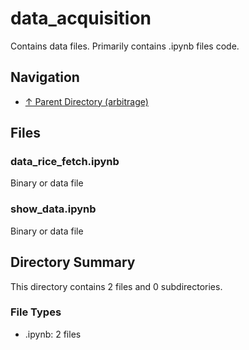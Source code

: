 # data_acquisition

Contains data files. Primarily contains .ipynb files code.

## Navigation

* [↑ Parent Directory (arbitrage)](../README.md)

## Files

### data_rice_fetch.ipynb

Binary or data file

### show_data.ipynb

Binary or data file


## Directory Summary

This directory contains 2 files and 0 subdirectories.

### File Types

* .ipynb: 2 files
